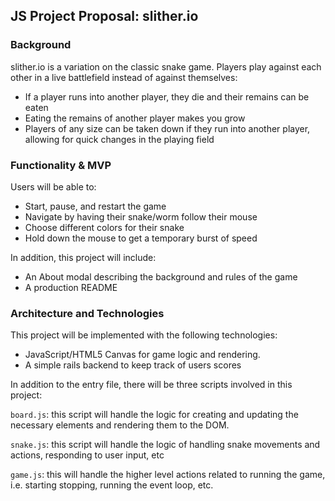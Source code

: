## JS Project Proposal: slither.io

### Background

slither.io is a variation on the classic snake game. Players play against each other in a live battlefield instead of against themselves:

- If a player runs into another player, they die and their remains can be eaten
- Eating the remains of another player makes you grow
- Players of any size can be taken down if they run into another player, allowing for quick changes in the playing field

### Functionality & MVP

Users will be able to:

 - Start, pause, and restart the game
 - Navigate by having their snake/worm follow their mouse
 - Choose different colors for their snake
 - Hold down the mouse to get a temporary burst of speed
 
In addition, this project will include:

 - An About modal describing the background and rules of the game
 - A production README
 
### Architecture and Technologies

This project will be implemented with the following technologies:

- JavaScript/HTML5 Canvas for game logic and rendering.
- A simple rails backend to keep track of users scores 

In addition to the entry file, there will be three scripts involved in this project:

`board.js`: this script will handle the logic for creating and updating the necessary elements and rendering them to the DOM.

`snake.js`: this script will handle the logic of handling snake movements and actions, responding to user input, etc

`game.js`: this will handle the higher level actions related to running the game, i.e. starting stopping, running the event loop, etc.
